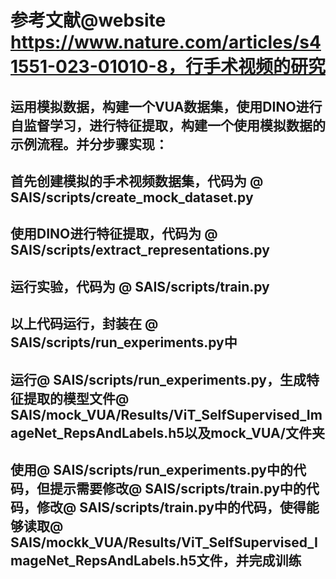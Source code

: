 # 参考文献@website https://www.nature.com/articles/s41551-023-01010-8，行手术视频的研究
## 运用模拟数据，构建一个VUA数据集，使用DINO进行自监督学习，进行特征提取，构建一个使用模拟数据的示例流程。并分步骤实现：
## 首先创建模拟的手术视频数据集，代码为 @ SAIS/scripts/create_mock_dataset.py

## 使用DINO进行特征提取，代码为 @ SAIS/scripts/extract_representations.py

## 运行实验，代码为 @ SAIS/scripts/train.py

## 以上代码运行，封装在 @ SAIS/scripts/run_experiments.py中

## 运行@ SAIS/scripts/run_experiments.py，生成特征提取的模型文件@ SAIS/mock_VUA/Results/ViT_SelfSupervised_ImageNet_RepsAndLabels.h5以及mock_VUA/文件夹

## 使用@ SAIS/scripts/run_experiments.py中的代码，但提示需要修改@ SAIS/scripts/train.py中的代码，修改@ SAIS/scripts/train.py中的代码，使得能够读取@ SAIS/mockk_VUA/Results/ViT_SelfSupervised_ImageNet_RepsAndLabels.h5文件，并完成训练


